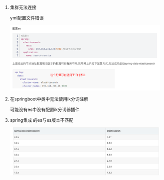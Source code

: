 1. 集群无法连接

   yml配置文件错误

   ![image-20201103175319796](https://raw.githubusercontent.com/CooperXJ/ImageBed/master/img/20201103175415.png)



2. 在springboot中类中无法使用ik分词注解

   可能没有es中没有配置ik分词器插件

3. spring集成 的es与es版本不匹配

   ![image-20201103175540402](https://raw.githubusercontent.com/CooperXJ/ImageBed/master/img/20201103175854.png)

